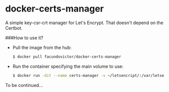 # docker-certs-manager
A simple key-csr-crt manager for Let's Encrypt. That doesn't depend on the Certbot.

###How to use it?

  - Pull the image from the hub:

    ```sh
    $ docker pull facundovictor/docker-certs-manager

    ```

  - Run the container specifying the main volume to use:

    ```sh
    $ docker run -dit --name certs-manager -v ~/letsencript/:/var/letsencript/ facundovictor/docker-certs-manager
    ```

To be continued...

